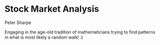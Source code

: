 # Stock Market Analysis
Peter Sharpe

Engaging in the age-old tradition of mathematicians trying to find patterns in what is most likely a random walk! :)
